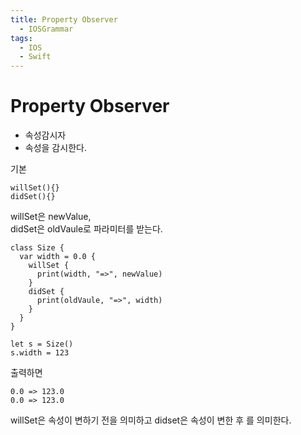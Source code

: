 ```yaml
---
title: Property Observer
  - IOSGrammar
tags:
  - IOS
  - Swift
---
```


# Property Observer  
- 속성감시자
- 속성을 감시한다.

기본
~~~
willSet(){}
didSet(){}
~~~
willSet은 newValue,  
didSet은 oldVaule로 파라미터를 받는다.

~~~
class Size {
  var width = 0.0 {
    willSet {
      print(width, "=>", newValue)
    }
    didSet {
      print(oldVaule, "=>", width)
    }
  }
}

let s = Size()
s.width = 123
~~~
출력하면
~~~
0.0 => 123.0
0.0 => 123.0
~~~
willSet은 속성이 변하기 전을 의미하고 didset은 속성이 변한 후 를 의미한다.   


